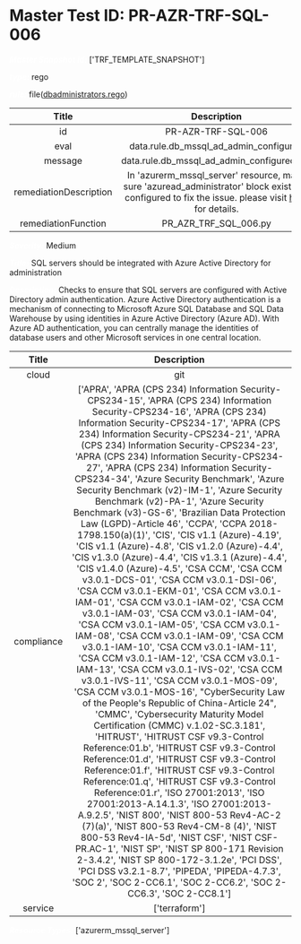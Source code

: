 



# Master Test ID: PR-AZR-TRF-SQL-006


***<font color="white">Master Snapshot Id:</font>*** ['TRF_TEMPLATE_SNAPSHOT']

***<font color="white">type:</font>*** rego

***<font color="white">rule:</font>*** file([dbadministrators.rego])  
  
  
  
  

|Title|Description|
| :---: | :---: |
|id|PR-AZR-TRF-SQL-006|
|eval|data.rule.db_mssql_ad_admin_configured|
|message|data.rule.db_mssql_ad_admin_configured_err|
|remediationDescription|In 'azurerm_mssql_server' resource, make sure 'azuread_administrator' block exist and configured to fix the issue. please visit <a href='https://registry.terraform.io/providers/hashicorp/azurerm/latest/docs/resources/mssql_server#azuread_administrator' target='_blank'>here</a> for details.|
|remediationFunction|PR_AZR_TRF_SQL_006.py|


***<font color="white">Severity:</font>*** Medium

***<font color="white">Title:</font>*** SQL servers should be integrated with Azure Active Directory for administration

***<font color="white">Description:</font>*** Checks to ensure that SQL servers are configured with Active Directory admin authentication. Azure Active Directory authentication is a mechanism of connecting to Microsoft Azure SQL Database and SQL Data Warehouse by using identities in Azure Active Directory (Azure AD). With Azure AD authentication, you can centrally manage the identities of database users and other Microsoft services in one central location.  
  
  

|Title|Description|
| :---: | :---: |
|cloud|git|
|compliance|['APRA', 'APRA (CPS 234) Information Security-CPS234-15', 'APRA (CPS 234) Information Security-CPS234-16', 'APRA (CPS 234) Information Security-CPS234-17', 'APRA (CPS 234) Information Security-CPS234-21', 'APRA (CPS 234) Information Security-CPS234-23', 'APRA (CPS 234) Information Security-CPS234-27', 'APRA (CPS 234) Information Security-CPS234-34', 'Azure Security Benchmark', 'Azure Security Benchmark (v2)-IM-1', 'Azure Security Benchmark (v2)-PA-1', 'Azure Security Benchmark (v3)-GS-6', 'Brazilian Data Protection Law (LGPD)-Article 46', 'CCPA', 'CCPA 2018-1798.150(a)(1)', 'CIS', 'CIS v1.1 (Azure)-4.19', 'CIS v1.1 (Azure)-4.8', 'CIS v1.2.0 (Azure)-4.4', 'CIS v1.3.0 (Azure)-4.4', 'CIS v1.3.1 (Azure)-4.4', 'CIS v1.4.0 (Azure)-4.5', 'CSA CCM', 'CSA CCM v3.0.1-DCS-01', 'CSA CCM v3.0.1-DSI-06', 'CSA CCM v3.0.1-EKM-01', 'CSA CCM v3.0.1-IAM-01', 'CSA CCM v3.0.1-IAM-02', 'CSA CCM v3.0.1-IAM-03', 'CSA CCM v3.0.1-IAM-04', 'CSA CCM v3.0.1-IAM-05', 'CSA CCM v3.0.1-IAM-08', 'CSA CCM v3.0.1-IAM-09', 'CSA CCM v3.0.1-IAM-10', 'CSA CCM v3.0.1-IAM-11', 'CSA CCM v3.0.1-IAM-12', 'CSA CCM v3.0.1-IAM-13', 'CSA CCM v3.0.1-IVS-02', 'CSA CCM v3.0.1-IVS-11', 'CSA CCM v3.0.1-MOS-09', 'CSA CCM v3.0.1-MOS-16', "CyberSecurity Law of the People's Republic of China-Article 24", 'CMMC', 'Cybersecurity Maturity Model Certification (CMMC) v.1.02-SC.3.181', 'HITRUST', 'HITRUST CSF v9.3-Control Reference:01.b', 'HITRUST CSF v9.3-Control Reference:01.d', 'HITRUST CSF v9.3-Control Reference:01.f', 'HITRUST CSF v9.3-Control Reference:01.q', 'HITRUST CSF v9.3-Control Reference:01.r', 'ISO 27001:2013', 'ISO 27001:2013-A.14.1.3', 'ISO 27001:2013-A.9.2.5', 'NIST 800', 'NIST 800-53 Rev4-AC-2 (7)(a)', 'NIST 800-53 Rev4-CM-8 (4)', 'NIST 800-53 Rev4-IA-5d', 'NIST CSF', 'NIST CSF-PR.AC-1', 'NIST SP', 'NIST SP 800-171 Revision 2-3.4.2', 'NIST SP 800-172-3.1.2e', 'PCI DSS', 'PCI DSS v3.2.1-8.7', 'PIPEDA', 'PIPEDA-4.7.3', 'SOC 2', 'SOC 2-CC6.1', 'SOC 2-CC6.2', 'SOC 2-CC6.3', 'SOC 2-CC8.1']|
|service|['terraform']|


***<font color="white">Resource Types:</font>*** ['azurerm_mssql_server']


[dbadministrators.rego]: https://github.com/prancer-io/prancer-compliance-test/tree/master/azure/terraform/dbadministrators.rego
